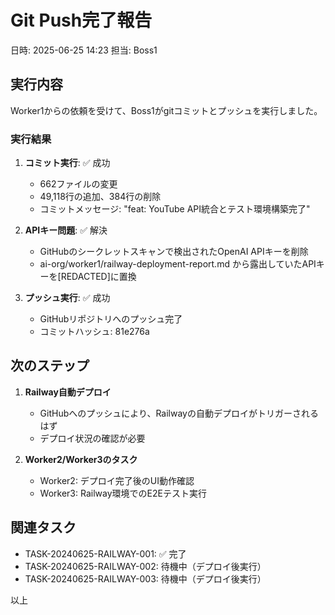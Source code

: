 # Git Push完了報告

日時: 2025-06-25 14:23
担当: Boss1

## 実行内容

Worker1からの依頼を受けて、Boss1がgitコミットとプッシュを実行しました。

### 実行結果

1. **コミット実行**: ✅ 成功
   - 662ファイルの変更
   - 49,118行の追加、384行の削除
   - コミットメッセージ: "feat: YouTube API統合とテスト環境構築完了"

2. **APIキー問題**: ✅ 解決
   - GitHubのシークレットスキャンで検出されたOpenAI APIキーを削除
   - ai-org/worker1/railway-deployment-report.md から露出していたAPIキーを[REDACTED]に置換

3. **プッシュ実行**: ✅ 成功
   - GitHubリポジトリへのプッシュ完了
   - コミットハッシュ: 81e276a

## 次のステップ

1. **Railway自動デプロイ**
   - GitHubへのプッシュにより、Railwayの自動デプロイがトリガーされるはず
   - デプロイ状況の確認が必要

2. **Worker2/Worker3のタスク**
   - Worker2: デプロイ完了後のUI動作確認
   - Worker3: Railway環境でのE2Eテスト実行

## 関連タスク

- TASK-20240625-RAILWAY-001: ✅ 完了
- TASK-20240625-RAILWAY-002: 待機中（デプロイ後実行）
- TASK-20240625-RAILWAY-003: 待機中（デプロイ後実行）

以上